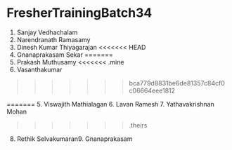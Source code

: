 # FresherTrainingBatch34
1. Sanjay Vedhachalam
2. Narendranath Ramasamy
3. Dinesh Kumar Thiyagarajan
<<<<<<< HEAD
4. Gnanaprakasam Sekar 
=======
4. Prakash Muthusamy
<<<<<<< .mine
5. Vasanthakumar
>>>>>>> bca779d8831be6de81357c84cf0c06664eee1812

=======
5. Viswajith Mathialagan
6. Lavan Ramesh
7. Yathavakrishnan Mohan
>>>>>>> .theirs
8. Rethik Selvakumaran9. Gnanaprakasam